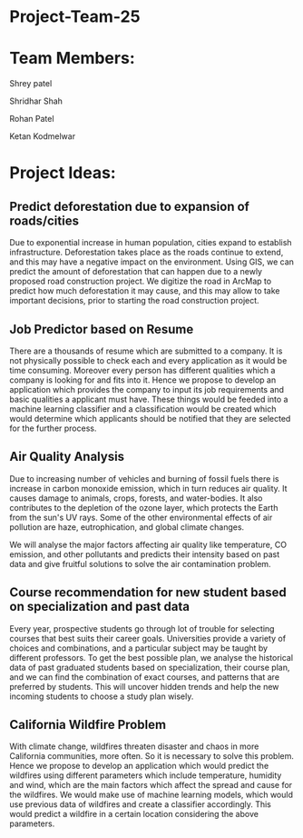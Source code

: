 # Project-Team-25
# Team Members:

Shrey patel

Shridhar Shah

Rohan Patel

Ketan Kodmelwar



# Project Ideas:

## Predict deforestation due to expansion of roads/cities

Due to exponential increase in human population, cities expand to establish infrastructure. Deforestation takes place as the roads continue to extend, and this may have a negative impact on the environment. Using GIS, we can predict the amount of deforestation that can happen due to a newly proposed road construction project. We digitize the road in ArcMap to predict how much deforestation it may cause, and this may allow to take important decisions, prior to starting the road construction project. 

## Job Predictor based on Resume
   
There are a thousands of resume which are submitted to a company. It is not physically possible to check each and every application as it would be time consuming. Moreover every person has different qualities which a company is looking for and fits into it.  Hence we propose to develop an application which provides the company to input its job requirements and basic qualities a applicant must have. These things would be feeded into a machine learning classifier and a classification would be created which would determine which applicants should be notified that they are selected for the further process. 

## Air Quality Analysis

Due to increasing number of vehicles and burning of fossil fuels there is increase in carbon monoxide emission, which in turn reduces air quality. It causes damage to animals, crops, forests, and water-bodies. It also contributes to the depletion of the ozone layer, which protects the Earth from the sun's UV rays. Some of the other environmental effects of air pollution are haze, eutrophication, and global climate changes.   

We will analyse the major factors affecting air quality like temperature, CO emission, and other pollutants and predicts their intensity based on past data and give fruitful solutions to solve the air contamination problem. 

## Course recommendation for new student based on specialization and past data

Every year, prospective students go through lot of trouble for selecting courses that best suits their career goals. Universities provide a variety of choices and combinations, and a particular subject may be taught by different professors. To get the best possible plan, we analyse the historical data of past graduated students based on specialization, their course plan, and we can find the combination of exact courses, and patterns that are preferred by students. This will uncover hidden trends and help the new incoming students to choose a study plan wisely.

## California Wildfire Problem

With climate change, wildfires threaten disaster and chaos in more California communities, more often. So it is necessary to solve this problem. Hence we propose to develop an application which would predict the wildfires using different parameters which include temperature, humidity and wind, which are the main factors which affect the spread and cause for the wildfires. We would make use of machine learning models, which would use previous data of wildfires and create a classifier accordingly. This would predict a wildfire in a certain location considering the above parameters.
